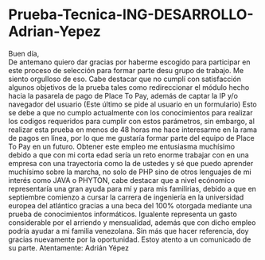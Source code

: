 # Prueba-Tecnica-ING-DESARROLLO-Adrian-Yepez

Buen día, <br>
De antemano quiero dar gracias por haberme escogido para participar en este proceso de selección para formar parte desu grupo de trabajo. Me siento orgulloso de eso.
Cabe destacar que no cumplí con satisfacción algunos objetivos de la prueba tales como redireccionar el módulo hecho hacia la pasarela de pago de Place To Pay, además de captar la IP y/o navegador del usuario (Este último se pide al usuario en un formulario)
Esto se debe a que no cumplo actualmente con los conocimientos para realizar los codigos requeridos para cumplir con estos parámetros, sin embargo, al realizar esta prueba en menos de 48 horas me hace interesarme en la rama de pagos en línea, por lo que me gustaría formar parte del equipo de Place To Pay en un futuro.
Obtener este empleo me entusiasma muchísimo debido a que con mi corta edad sería un reto enorme trabajar con en una empresa con una trayectoria como la de ustedes y sé que puedo aprender muchísimo sobre la marcha, no solo de PHP sino de otros lenguajes de mi interés como JAVA o PHYTON, cabe destacar que a nivel ecónomico representaría una gran ayuda para mí y para mis familirias, debido a que en septiembre comienzo a cursar la carrera de ingeniería en la universidad europea del atlántico gracias a una beca del 100% otorgada mediante una prueba de conocimientos informáticos. Igualente representa un gasto considerable por el arriendo y mensualidad, además que con dicho empleo podría ayudar a mi familia venezolana.
Sin más que hacer referencia, doy gracias nuevamente por la oportunidad.
Estoy atento a un comunicado de su parte.
Atentamente: Adrián Yépez

